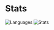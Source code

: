 # Stats
![Languages](https://github-readme-stats.vercel.app/api/top-langs/?username=endlessXD&theme=great-gatsby)
![Stats](https://github-readme-stats.vercel.app/api?username=endlessXD&theme=great-gatsby)
